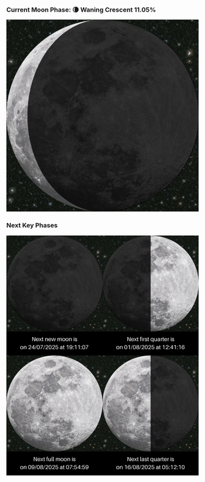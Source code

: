 ### Current Moon Phase: 🌘 Waning Crescent 11.05%
![Moon Phase](moonphase.png)
### Next Key Phases
![Gallery](gallery.png)